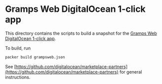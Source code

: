 # Gramps Web DigitalOcean 1-click app

This directory contains the scripts to build a snapshot for the [Gramps Web DigitalOcean 1-click app](https://marketplace.digitalocean.com/apps/gramps-web?refcode=b1d13ebe86ac&action=deploy).

To build, run

```bash
packer build grampsweb.json
```

See [https://github.com/digitalocean/marketplace-partners](https://github.com/digitalocean/marketplace-partners) for general instructions.